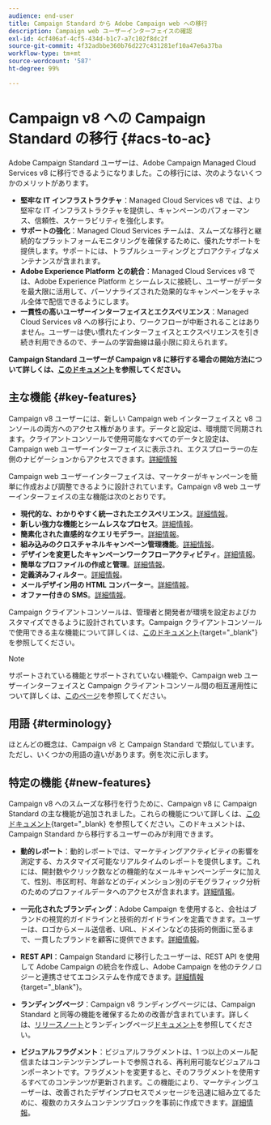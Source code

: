 ```yaml
---
audience: end-user
title: Campaign Standard から Adobe Campaign web への移行
description: Campaign web ユーザーインターフェイスの確認
exl-id: 4cf406af-4cf5-434d-b1c7-a7c102f8dc2f
source-git-commit: 4f32adbbe360b76d227c431281ef10a47e6a37ba
workflow-type: tm+mt
source-wordcount: '587'
ht-degree: 99%

---
```


# Campaign v8 への Campaign Standard の移行 {#acs-to-ac}

Adobe Campaign Standard ユーザーは、Adobe Campaign Managed Cloud Services v8 に移行できるようになりました。この移行には、次のようないくつかのメリットがあります。

* **堅牢な IT インフラストラクチャ**：Managed Cloud Services v8 では、より堅牢な IT インフラストラクチャを提供し、キャンペーンのパフォーマンス、信頼性、スケーラビリティを強化します。
* **サポートの強化**：Managed Cloud Services チームは、スムーズな移行と継続的なプラットフォームモニタリングを確保するために、優れたサポートを提供します。サポートには、トラブルシューティングとプロアクティブなメンテナンスが含まれます。
* **Adobe Experience Platform との統合**：Managed Cloud Services v8 では、Adobe Experience Platform とシームレスに接続し、ユーザーがデータを最大限に活用して、パーソナライズされた効果的なキャンペーンをチャネル全体で配信できるようにします。
* **一貫性の高いユーザーインターフェイスとエクスペリエンス**：Managed Cloud Services v8 への移行により、ワークフローが中断されることはありません。ユーザーは使い慣れたインターフェイスとエクスペリエンスを引き続き利用できるので、チームの学習曲線は最小限に抑えられます。

**Campaign Standard ユーザーが Campaign v8 に移行する場合の開始方法について詳しくは、[このドキュメント](../../adoption/home.md)を参照してください。**

<!--
As a Campaign Standard user, we now offer you a way to migrate to Adobe Campaign v8. You will benefit from both the new Campaign Web interface and the v8 console.
-->

## 主な機能 {#key-features}

Campaign v8 ユーザーには、新しい Campaign web インターフェイスと v8 コンソールの両方へのアクセス権があります。データと設定は、環境間で同期されます。クライアントコンソールで使用可能なすべてのデータと設定は、Campaign web ユーザーインターフェイスに表示され、エクスプローラーの左側のナビゲーションからアクセスできます。[詳細情報](../get-started/user-interface.md#user-interface-explorer)

Campaign web ユーザーインターフェイスは、マーケターがキャンペーンを簡単に作成および調整できるように設計されています。Campaign v8 web ユーザーインターフェイスの主な機能は次のとおりです。

* **現代的な、わかりやすく統一されたエクスペリエンス**。[詳細情報](../get-started/connect-to-campaign.md)。
* **新しい強力な機能とシームレスなプロセス**。[詳細情報](../get-started/user-interface.md)。
* **簡素化された直感的なクエリモデラー**。[詳細情報](../query/query-modeler-overview.md)。
* **組み込みのクロスチャネルキャンペーン管理機能**。[詳細情報](../msg/gs-messages.md)。
* **デザインを変更したキャンペーンワークフローアクティビティ**。[詳細情報](../workflows/gs-workflows.md)。
* **簡単なプロファイルの作成と管理**。[詳細情報](../audience/about-recipients.md)。
* **定義済みフィルター**。[詳細情報](../get-started/predefined-filters.md)。
* **メールデザイン用の HTML コンバーター**。[詳細情報](../email/existing-content.md)。
* **オファー付きの SMS**。[詳細情報](../msg/offers.md)。

Campaign クライアントコンソールは、管理者と開発者が環境を設定およびカスタマイズできるように設計されています。Campaign クライアントコンソールで使用できる主な機能について詳しくは、[このドキュメント](https://experienceleague.adobe.com/ja/docs/campaign/campaign-v8/new/whats-new){target="_blank"}を参照してください。

>[!NOTE]
>
>サポートされている機能とサポートされていない機能や、Campaign web ユーザーインターフェイスと Campaign クライアントコンソール間の相互運用性について詳しくは、[このページ](../get-started/capability-matrix.md)を参照してください。

## 用語 {#terminology}

ほとんどの概念は、Campaign v8 と Campaign Standard で類似しています。ただし、いくつかの用語の違いがあります。例を次に示します。

<!--
* Profiles are **Recipients** in the console. [Learn more](../audience/gs-audiences-recipients.md).
* Test profiles are **Seed addresses**. [Learn more](../preview-test/test-deliveries.md).
* The delivery preparation is the **Delivery analysis**. [Learn more](../monitor/prepare-send.md).
* Audiences are **Lists**. [Learn more](../audience/gs-audiences-recipients.md).
-->

<!--
* Custom resources are **Schemas**
* Messages are referred to as **Deliveries**
* Roles are configured with **Named Rights**
* Security Groups are **Operator Groups**
* Organizational units are managed through **Folder Permissions**
* Product users are **Operators** in the client console
* Delivery preparation is the **Delivery analysis** in the client console
-->

## 特定の機能 {#new-features}

Campaign v8 へのスムーズな移行を行うために、Campaign v8 に Campaign Standard の主な機能が追加されました。これらの機能について詳しくは、[このドキュメント](https://experienceleague.adobe.com/docs/experience-cloud/campaign/campaign-standard-migration-home.html?lang=ja){target=&quot;_blank} を参照してください。このドキュメントは、Campaign Standard から移行するユーザーのみが利用できます。

* **動的レポート**：動的レポートでは、マーケティングアクティビティの影響を測定する、カスタマイズ可能なリアルタイムのレポートを提供します。これには、開封数やクリック数などの機能的なメールキャンペーンデータに加えて、性別、市区町村、年齢などのディメンション別のデモグラフィック分析のためのプロファイルデータへのアクセスが含まれます。[詳細情報](../reporting/dynamic-reporting/get-started-reporting.md)。

* **一元化されたブランディング**：Adobe Campaign を使用すると、会社はブランドの視覚的ガイドラインと技術的ガイドラインを定義できます。ユーザーは、ロゴからメール送信者、URL、ドメインなどの技術的側面に至るまで、一貫したブランドを顧客に提供できます。[詳細情報](../administration/branding/branding-gs.md)。

* **REST API**：Campaign Standard に移行したユーザーは、REST API を使用して Adobe Campaign の統合を作成し、Adobe Campaign を他のテクノロジーと連携させてエコシステムを作成できます。[詳細情報](https://experienceleague.adobe.com/docs/campaign/campaign-v8/developer/apis/get-started-apis.html){target="_blank"}。

* **ランディングページ**：Campaign v8 ランディングページには、Campaign Standard と同等の機能を確保するための改善が含まれています。詳しくは、[リリースノート](../rn/release-notes.md#new-24-4)とランディングページ[ドキュメント](../landing-pages/get-started-lp.md)を参照してください。

* **ビジュアルフラグメント**：ビジュアルフラグメントは、1 つ以上のメール配信またはコンテンツテンプレートで参照される、再利用可能なビジュアルコンポーネントです。フラグメントを変更すると、そのフラグメントを使用するすべてのコンテンツが更新されます。この機能により、マーケティングユーザーは、改善されたデザインプロセスでメッセージを迅速に組み立てるために、複数のカスタムコンテンツブロックを事前に作成できます。[詳細情報](../content/use-visual-fragments.md)。

<!--
* Delivery Alerting: In addition to viewing notifications directly in Campaign, Adobe Campaign also provides an email alerting system to trigger email alerts to users or external stakeholders of important system activities. Create, manage, and receive customizable alerts and dashboards to keep track of delivery successes or failures. Adobe Campaign Delivery Alerting boosts efficiency by keeping all involved Adobe Campaign users in a company automatically informed about the delivery execution status, via email and dashboard. 

* Landing Pages: Landing pages are web forms that can be used to capture information on your audiences, offer subscriptions to a service, display data and grow your database. Landing pages can also be used for acquiring or updating existing profiles, and to set up a double opt-in mechanism, allowing you to protect the platform from wrong or invalid email addresses, or spambots. [Learn more](../landing-pages/get-started-lp.md)
-->